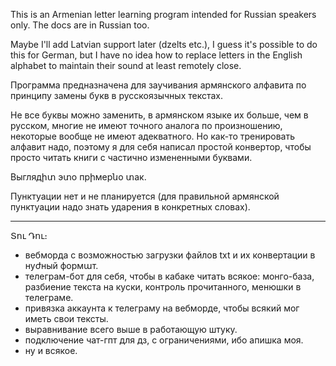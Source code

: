 This is an Armenian letter learning program intended for Russian speakers only. The docs are in Russian too.

Maybe I'll add Latvian support later (dzelts etc.), I guess it's possible to do this for German, but I have no idea how to replace letters in the English alphabet to maintain their sound at least remotely close.

Программа предназначена для заучивания армянского алфавита по принципу замены букв в русскоязычных текстах.

Не все буквы можно заменить, в армянском языке их больше, чем в русском, многие не имеют точного аналога по произношению, некоторые вообще не имеют адекватного. Но как-то тренировать алфавит надо, поэтому я для себя написал простой конвертор, чтобы просто читать книги с частично измененными буквами.

Выглядիտ эտо прիмерնо տак.

Пунктуации нет и не планируется (для правильной армянской пунктуации надо знать ударения в конкретных словах).

----

Տու Դու։

- вебморда с возможностью загрузки файлов txt и их конвертации в нуժный формաт.
- телеграм-бот для себя, чтобы в кабаке читать всякое: монго-база, разбиение текста на куски, контроль прочитанного, менюшки в телеграме.
- привязка аккаунта к телеграму на вебморде, чтобы всякий мог иметь свои тексты.
- выравнивание всего выше в работающую штуку.
- подключение чат-гпт для дз, с ограничениями, ибо апишка моя.
- ну и всякое.
